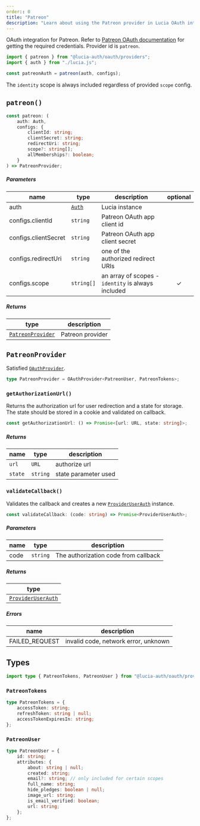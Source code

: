 ```yaml
---
order:: 0
title: "Patreon"
description: "Learn about using the Patreon provider in Lucia OAuth integration"
---
```


OAuth integration for Patreon. Refer to [Patreon OAuth documentation](https://docs.patreon.com/#clients-and-api-keys) for getting the required credentials. Provider id is `patreon`.

```ts
import { patreon } from "@lucia-auth/oauth/providers";
import { auth } from "./lucia.js";

const patreonAuth = patreon(auth, configs);
```

The `identity` scope is always included regardless of provided `scope` config.

## `patreon()`

```ts
const patreon: (
	auth: Auth,
	configs: {
		clientId: string;
		clientSecret: string;
		redirectUri: string;
		scope?: string[];
		allMemberships?: boolean;
	}
) => PatreonProvider;
```

##### Parameters

| name                 | type       | description                                        | optional |
| -------------------- | ---------- | -------------------------------------------------- | :------: |
| auth                 | [`Auth`]() | Lucia instance                                     |          |
| configs.clientId     | `string`   | Patreon OAuth app client id                        |          |
| configs.clientSecret | `string`   | Patreon OAuth app client secret                    |          |
| configs.redirectUri  | `string`   | one of the authorized redirect URIs                |          |
| configs.scope        | `string[]` | an array of scopes - `identity` is always included |    ✓     |

##### Returns

| type                  | description      |
| --------------------- | ---------------- |
| [`PatreonProvider`]() | Patreon provider |

## `PatreonProvider`

Satisfied [`OAuthProvider`]().

```ts
type PatreonProvider = OAuthProvider<PatreonUser, PatreonTokens>;
```

### `getAuthorizationUrl()`

Returns the authorization url for user redirection and a state for storage. The state should be stored in a cookie and validated on callback.

```ts
const getAuthorizationUrl: () => Promise<[url: URL, state: string]>;
```

##### Returns

| name    | type     | description          |
| ------- | -------- | -------------------- |
| `url`   | `URL`    | authorize url        |
| `state` | `string` | state parameter used |

### `validateCallback()`

Validates the callback and creates a new [`ProviderUserAuth`]() instance.

```ts
const validateCallback: (code: string) => Promise<ProviderUserAuth>;
```

##### Parameters

| name | type     | description                          |
| ---- | -------- | ------------------------------------ |
| code | `string` | The authorization code from callback |

##### Returns

| type                   |
| ---------------------- |
| [`ProviderUserAuth`]() |

##### Errors

| name           | description                          |
| -------------- | ------------------------------------ |
| FAILED_REQUEST | invalid code, network error, unknown |

## Types

```ts
import type { PatreonTokens, PatreonUser } from "@lucia-auth/oauth/providers";
```

### `PatreonTokens`

```ts
type PatreonTokens = {
	accessToken: string;
	refreshToken: string | null;
	accessTokenExpiresIn: string;
};
```

### `PatreonUser`

```ts
type PatreonUser = {
	id: string;
	attributes: {
		about: string | null;
		created: string;
		email?: string; // only included for certain scopes
		full_name: string;
		hide_pledges: boolean | null;
		image_url: string;
		is_email_verified: boolean;
		url: string;
	};
};
```
